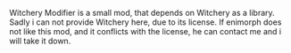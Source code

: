 Witchery Modifier is a small mod, that depends on Witchery as a library.
Sadly i can not provide Witchery here, due to its license.
If enimorph does not like this mod, and it conflicts with the license,
he can contact me and i will take it down. 